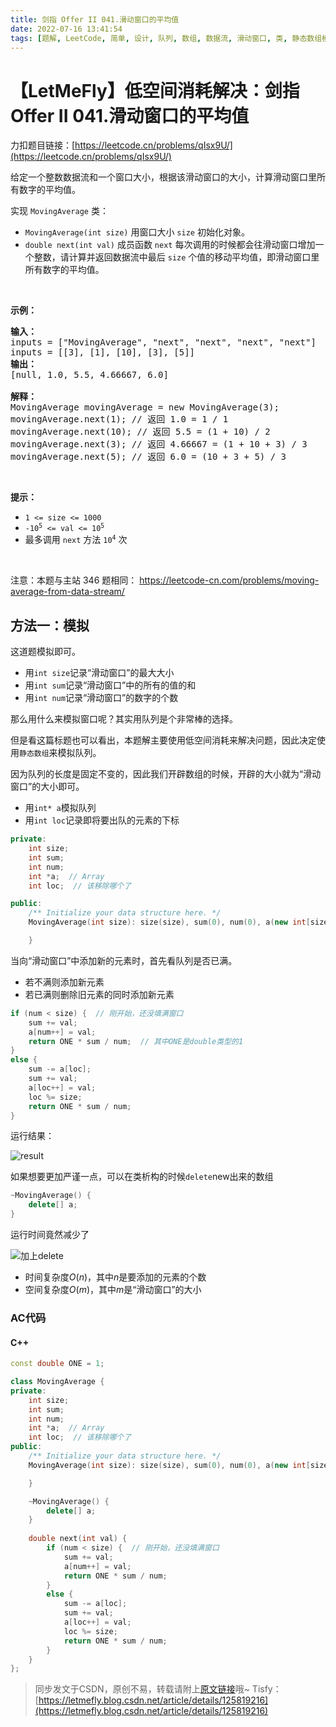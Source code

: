 ```yaml
---
title: 剑指 Offer II 041.滑动窗口的平均值
date: 2022-07-16 13:41:54
tags: [题解, LeetCode, 简单, 设计, 队列, 数组, 数据流, 滑动窗口, 类, 静态数组模拟队列, 定长队列]
---
```


# 【LetMeFly】低空间消耗解决：剑指 Offer II 041.滑动窗口的平均值

力扣题目链接：[https://leetcode.cn/problems/qIsx9U/](https://leetcode.cn/problems/qIsx9U/)

<p>给定一个整数数据流和一个窗口大小，根据该滑动窗口的大小，计算滑动窗口里所有数字的平均值。</p>

<p>实现 <code>MovingAverage</code> 类：</p>

<ul>
	<li><code>MovingAverage(int size)</code> 用窗口大小 <code>size</code> 初始化对象。</li>
	<li><code>double next(int val)</code>&nbsp;成员函数 <code>next</code>&nbsp;每次调用的时候都会往滑动窗口增加一个整数，请计算并返回数据流中最后 <code>size</code> 个值的移动平均值，即滑动窗口里所有数字的平均值。</li>
</ul>

<p>&nbsp;</p>

<p><strong>示例：</strong></p>

<pre>
<strong>输入：</strong>
inputs = [&quot;MovingAverage&quot;, &quot;next&quot;, &quot;next&quot;, &quot;next&quot;, &quot;next&quot;]
inputs = [[3], [1], [10], [3], [5]]
<strong>输出：</strong>
[null, 1.0, 5.5, 4.66667, 6.0]

<strong>解释：</strong>
MovingAverage movingAverage = new MovingAverage(3);
movingAverage.next(1); // 返回 1.0 = 1 / 1
movingAverage.next(10); // 返回 5.5 = (1 + 10) / 2
movingAverage.next(3); // 返回 4.66667 = (1 + 10 + 3) / 3
movingAverage.next(5); // 返回 6.0 = (10 + 3 + 5) / 3
</pre>

<p>&nbsp;</p>

<p><strong>提示：</strong></p>

<ul>
	<li><code>1 &lt;= size &lt;= 1000</code></li>
	<li><code>-10<sup>5</sup> &lt;= val &lt;= 10<sup>5</sup></code></li>
	<li>最多调用 <code>next</code> 方法 <code>10<sup>4</sup></code> 次</li>
</ul>

<p>&nbsp;</p>

<p><meta charset="UTF-8" />注意：本题与主站 346&nbsp;题相同：&nbsp;<a href="https://leetcode-cn.com/problems/moving-average-from-data-stream/">https://leetcode-cn.com/problems/moving-average-from-data-stream/</a></p>



## 方法一：模拟

这道题模拟即可。

+ 用```int size```记录“滑动窗口”的最大大小
+ 用```int sum```记录“滑动窗口”中的所有的值的和
+ 用```int num```记录“滑动窗口”的数字的个数

那么用什么来模拟窗口呢？其实用队列是个非常棒的选择。

但是看这篇标题也可以看出，本题解主要使用低空间消耗来解决问题，因此决定使用```静态数组```来模拟队列。

因为队列的长度是固定不变的，因此我们开辟数组的时候，开辟的大小就为“滑动窗口”的大小即可。

+ 用```int* a```模拟队列
+ 用```int loc```记录即将要出队的元素的下标

```cpp
private:
    int size;
    int sum;
    int num;
    int *a;  // Array
    int loc;  // 该移除哪个了

public:
    /** Initialize your data structure here. */
    MovingAverage(int size): size(size), sum(0), num(0), a(new int[size]), loc(0) {

    }
```

当向“滑动窗口”中添加新的元素时，首先看队列是否已满。

+ 若不满则添加新元素
+ 若已满则删除旧元素的同时添加新元素

```cpp
if (num < size) {  // 刚开始，还没填满窗口
    sum += val;
    a[num++] = val;
    return ONE * sum / num;  // 其中ONE是double类型的1
}
else {
    sum -= a[loc];
    sum += val;
    a[loc++] = val;
    loc %= size;
    return ONE * sum / num;
}
```

运行结果：

![result](https://cors.tisfy.eu.org/https://img-blog.csdnimg.cn/07494cd6ca7c4ada98102869944bb8fa.jpeg#pic_center)

如果想要更加严谨一点，可以在类析构的时候```delete```new出来的数组

```cpp
~MovingAverage() {
    delete[] a;
}
```

运行时间竟然减少了

![加上delete](https://cors.tisfy.eu.org/https://img-blog.csdnimg.cn/1e2419eab57244078e0a68b3e07c80c6.jpeg#pic_center)

+ 时间复杂度$O(n)$，其中$n$是要添加的元素的个数
+ 空间复杂度$O(m)$，其中$m$是“滑动窗口”的大小

### AC代码

#### C++

```cpp
const double ONE = 1;

class MovingAverage {
private:
    int size;
    int sum;
    int num;
    int *a;  // Array
    int loc;  // 该移除哪个了
public:
    /** Initialize your data structure here. */
    MovingAverage(int size): size(size), sum(0), num(0), a(new int[size]), loc(0) {

    }

    ~MovingAverage() {
        delete[] a;
    }
    
    double next(int val) {
        if (num < size) {  // 刚开始，还没填满窗口
            sum += val;
            a[num++] = val;
            return ONE * sum / num;
        }
        else {
            sum -= a[loc];
            sum += val;
            a[loc++] = val;
            loc %= size;
            return ONE * sum / num;
        }
    }
};
```


> 同步发文于CSDN，原创不易，转载请附上[原文链接](https://blog.letmefly.xyz/2022/07/16/LeetCode%20%E5%89%91%E6%8C%87%20Offer%20II%200041.%20%E6%BB%91%E5%8A%A8%E7%AA%97%E5%8F%A3%E7%9A%84%E5%B9%B3%E5%9D%87%E5%80%BC/)哦~
> Tisfy：[https://letmefly.blog.csdn.net/article/details/125819216](https://letmefly.blog.csdn.net/article/details/125819216)